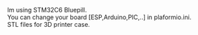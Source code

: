 Im using STM32C6 Bluepill.  
You can change your board [ESP,Arduino,PIC,..] in plaformio.ini.  
STL files for 3D printer case.  


